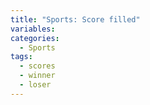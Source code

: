 ```yaml
---
title: "Sports: Score filled"
variables:
categories:
  - Sports
tags:
  - scores
  - winner
  - loser
---
```

